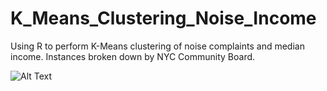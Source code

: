 # K_Means_Clustering_Noise_Income
Using R to perform K-Means clustering of noise complaints and median income. Instances broken down by NYC Community Board. 

![Alt Text](https://github.com/timothymartin76/K_Means_Clustering_Noise_Income/blob/master/Noise_Income.PNG)
